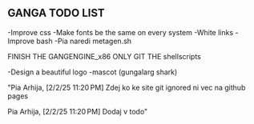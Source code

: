 ## GANGA TODO LIST

-Improve css
-Make fonts be the same on every system
-White links
-Improve bash
-Pia naredi metagen.sh

FINISH THE GANGENGINE_x86
ONLY GIT THE shellscripts

-Design a beautiful logo
-mascot (gungalarg shark)

"Pia Arhija, [2/2/25 11:20 PM]
Zdej ko ke site git ignored ni vec na github pages

Pia Arhija, [2/2/25 11:20 PM]
Dodaj v todo"